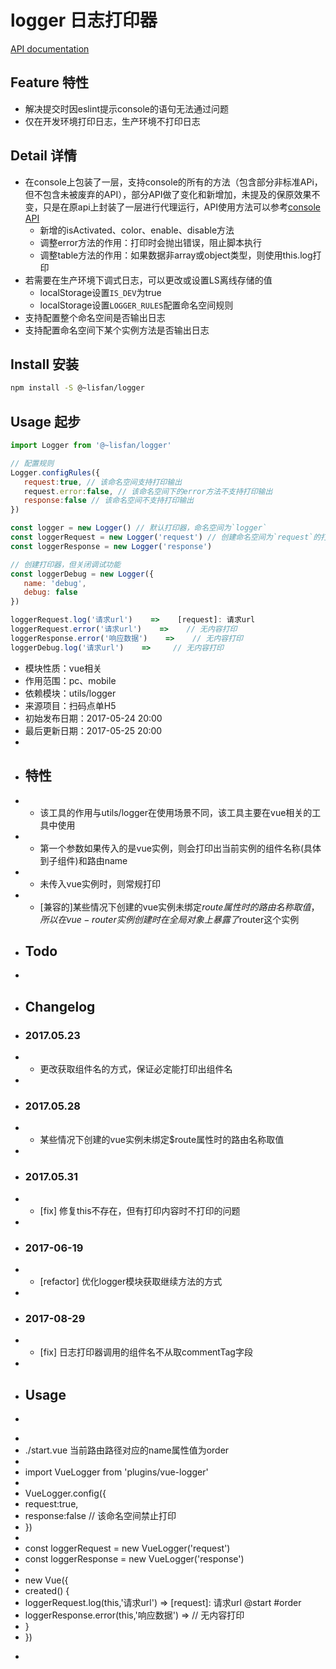 # logger 日志打印器

[API documentation](https://lisfan.github.io/logger/)

## Feature 特性

- 解决提交时因eslint提示console的语句无法通过问题
- 仅在开发环境打印日志，生产环境不打印日志

## Detail 详情

- 在console上包装了一层，支持console的所有的方法（包含部分非标准APi，但不包含未被废弃的API），部分API做了变化和新增加，未提及的保原效果不变，只是在原api上封装了一层进行代理运行，API使用方法可以参考[console API](https://developer.mozilla.org/en-US/docs/Web/API/Console/group)
  - 新增的isActivated、color、enable、disable方法
  - 调整error方法的作用：打印时会抛出错误，阻止脚本执行
  - 调整table方法的作用：如果数据非array或object类型，则使用this.log打印
- 若需要在生产环境下调式日志，可以更改或设置LS离线存储的值
   - localStorage设置`IS_DEV`为true
   - localStorage设置`LOGGER_RULES`配置命名空间规则
- 支持配置整个命名空间是否输出日志
- 支持配置命名空间下某个实例方法是否输出日志

## Install 安装

```bash
npm install -S @~lisfan/logger
```

## Usage 起步

``` js
import Logger from '@~lisfan/logger'

// 配置规则
Logger.configRules({
   request:true, // 该命名空间支持打印输出
   request.error:false, // 该命名空间下的error方法不支持打印输出
   response:false // 该命名空间不支持打印输出
})

const logger = new Logger() // 默认打印器，命名空间为`logger`
const loggerRequest = new Logger('request') // 创建命名空间为`request`的打印器
const loggerResponse = new Logger('response')

// 创建打印器，但关闭调试功能
const loggerDebug = new Logger({
   name: 'debug',
   debug: false
})

loggerRequest.log('请求url')    =>    [request]: 请求url
loggerRequest.error('请求url')    =>    // 无内容打印
loggerResponse.error('响应数据')    =>    // 无内容打印
loggerDebug.log('请求url')    =>     // 无内容打印
```
* 模块性质：vue相关
 * 作用范围：pc、mobile
 * 依赖模块：utils/logger
 * 来源项目：扫码点单H5
 * 初始发布日期：2017-05-24 20:00
 * 最后更新日期：2017-05-25 20:00
 *
 * ## 特性
 * - 该工具的作用与utils/logger在使用场景不同，该工具主要在vue相关的工具中使用
 * - 第一个参数如果传入的是vue实例，则会打印出当前实例的组件名称(具体到子组件)和路由name
 * - 未传入vue实例时，则常规打印
 * - [兼容的]某些情况下创建的vue实例未绑定$route属性时的路由名称取值 ，所以在vue-router实例创建时在全局对象上暴露了$router这个实例
 * ## Todo
 *
 * ## Changelog
 * ### 2017.05.23
 * - 更改获取组件名的方式，保证必定能打印出组件名
 *
 * ### 2017.05.28
 * - 某些情况下创建的vue实例未绑定$route属性时的路由名称取值
 *
 * ### 2017.05.31
 * - [fix] 修复this不存在，但有打印内容时不打印的问题
 *
 * ### 2017-06-19
 * - [refactor] 优化logger模块获取继续方法的方式
 *
 * ### 2017-08-29
 * - [fix] 日志打印器调用的组件名不从取commentTag字段
 *
 * ## Usage
 * ``` js
 *
 * ./start.vue  当前路由路径对应的name属性值为order
 *
 * import VueLogger from 'plugins/vue-logger'
 *
 * VueLogger.config({
 *    request:true,
 *    response:false // 该命名空间禁止打印
 * })
 *
 * const loggerRequest = new VueLogger('request')
 * const loggerResponse = new VueLogger('response')
 *
 * new Vue({
 *  created() {
 *    loggerRequest.log(this,'请求url')    =>    [request]: 请求url @start #order
 *    loggerResponse.error(this,'响应数据')    =>    // 无内容打印
 *  }
 * })
 * ```